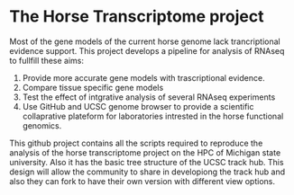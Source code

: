 The Horse Transcriptome project 
===============================
Most of the gene models of the current horse genome lack trancriptional evidence support. This project develops a pipeline for analysis of RNAseq to fullfill these aims:
1. Provide more accurate gene models with trascriptional evidence.
2. Compare tissue specific gene models
3. Test the effect of intgrative analysis of several RNAseq experiments 
4. Use GitHub and UCSC genome browser to provide a scientific collaprative plateform for laboratories intrested in the horse functional genomics.
   
This github project contains all the scripts required to reproduce the analysis of the horse transcriptome project on the HPC of Michigan state university. Also it has the basic tree structure of the UCSC track hub. This design will allow the community to share in developiong the track hub and also they can fork to have their own version with different view options.

